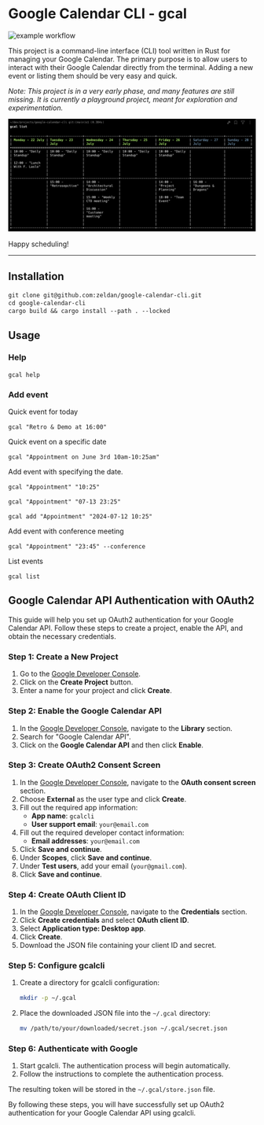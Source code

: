 # Google Calendar CLI - gcal

![example workflow](https://github.com/zeldan/google-calendar-cli/actions/workflows/rust.yml/badge.svg)

This project is a command-line interface (CLI) tool written in Rust for managing your Google Calendar. The primary purpose is to allow users to interact with their Google Calendar directly from the terminal. Adding a new event or listing them should be very easy and quick.

*Note: This project is in a very early phase, and many features are still missing. It is currently a playground project, meant for exploration and experimentation.*

![Screenshot](docs/screenshot.png)

Happy scheduling!

***

## Installation


```
git clone git@github.com:zeldan/google-calendar-cli.git
cd google-calendar-cli
cargo build && cargo install --path . --locked
```

## Usage


### Help

```
gcal help
```

### Add event


Quick event for today

```
gcal "Retro & Demo at 16:00"
```

Quick event on a specific date

```
gcal "Appointment on June 3rd 10am-10:25am"
```

Add event with specifying the date.


```
gcal "Appointment" "10:25"
```
```
gcal "Appointment" "07-13 23:25"
```
```
gcal add "Appointment" "2024-07-12 10:25"
```

Add event with conference meeting
```
gcal "Appointment" "23:45" --conference
```

List events

```
gcal list
```

## Google Calendar API Authentication with OAuth2

This guide will help you set up OAuth2 authentication for your Google Calendar API. Follow these steps to create a project, enable the API, and obtain the necessary credentials.

### Step 1: Create a New Project
1. Go to the [Google Developer Console](https://console.developers.google.com/).
2. Click on the **Create Project** button.
3. Enter a name for your project and click **Create**.

### Step 2: Enable the Google Calendar API
1. In the [Google Developer Console](https://console.developers.google.com/), navigate to the **Library** section.
2. Search for "Google Calendar API".
3. Click on the **Google Calendar API** and then click **Enable**.

### Step 3: Create OAuth2 Consent Screen
1. In the [Google Developer Console](https://console.developers.google.com/), navigate to the **OAuth consent screen** section.
2. Choose **External** as the user type and click **Create**.
3. Fill out the required app information:
   - **App name**: `gcalcli`
   - **User support email**: `your@email.com`
4. Fill out the required developer contact information:
   - **Email addresses**: `your@email.com`
5. Click **Save and continue**.
6. Under **Scopes**, click **Save and continue**.
7. Under **Test users**, add your email (`your@gmail.com`).
8. Click **Save and continue**.

### Step 4: Create OAuth Client ID
1. In the [Google Developer Console](https://console.developers.google.com/), navigate to the **Credentials** section.
2. Click **Create credentials** and select **OAuth client ID**.
3. Select **Application type: Desktop app**.
4. Click **Create**.
5. Download the JSON file containing your client ID and secret.

### Step 5: Configure gcalcli
1. Create a directory for gcalcli configuration:
    ```sh
    mkdir -p ~/.gcal
    ```
2. Place the downloaded JSON file into the `~/.gcal` directory:
    ```sh
    mv /path/to/your/downloaded/secret.json ~/.gcal/secret.json
    ```

### Step 6: Authenticate with Google
1. Start gcalcli. The authentication process will begin automatically.
2. Follow the instructions to complete the authentication process.

The resulting token will be stored in the `~/.gcal/store.json` file.

By following these steps, you will have successfully set up OAuth2 authentication for your Google Calendar API using gcalcli.

